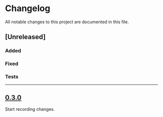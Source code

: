 # Changelog

All notable changes to this project are documented in this file.

## [Unreleased]

### Added

### Fixed

### Tests

---

## [0.3.0](https://github.com/zakstucke/leptos-fetch/releases/tag/v0.3.0)

Start recording changes.